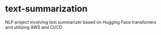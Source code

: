# text-summarization
 NLP project involving text summarizer based on Hugging Face transfomers and utilizing AWS and CI/CD
